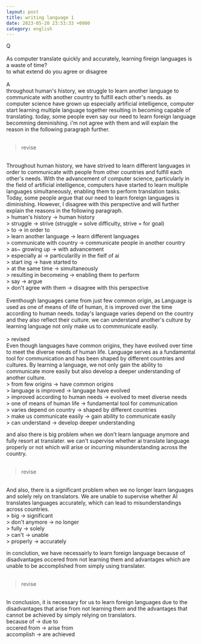 ```yaml
---
layout: post
title: writing language 1
date: 2023-05-20 23:53:33 +0900
category: english
---
```

Q
<br/>
<br/>
As computer translate quickly and accurately, learning fireign languages is a waste of time?
<br/>
to what extend do you agree or disagree
<br/>
<br/>
A
<br/>
throughout human's history, we struggle to learn another language to communicate with another country to fulfill each other's needs. as computer science have grown up especially artificial intelligence, computer start learning multiple language together resulting in becoming capable of translating. today, some people even say our need to learn foreign language becomming deminishing. i'm not agree with them and will explain the reason in the following paragraph further.
<br/>
<br/>
> revise

<br/>
Throughout human history, we have strived to learn different languages in order to communicate with people from other countries and fulfill each other's needs. With the advancement of computer science, particularly in the field of artificial intelligence, computers have started to learn multiple languages simultaneously, enabling them to perform translation tasks. Today, some people argue that our need to learn foreign languages is diminishing. However, I disagree with this perspective and will further explain the reasons in the following paragraph.
<br/>
> human's history -> human history
<br/>
> struggle -> strive (struggle = solve difficulty, strive = for goal)
<br/>
> to -> in order to
<br/>
> learn another language -> learn different languages
<br/>
> communicate with country -> communicate people in another country
<br/>
> as~ growing up -> with advancement
<br/>
> especially ai -> particularilly in the fielf of ai
<br/>
> start ing -> have started to
<br/>
> at the same time -> simultaneously
<br/>
> resulting in becomeing -> enabling them to perform
<br/>
> say -> argue
<br/>
> don't agree with them -> disagree with this perspective
<br/>

<br/>
Eventhough languages came from just few common origin, as Language is used as one of means of life of human, it is improved over the time according to human needs. today's language varies depend on the country and they also reflect their culture. we can understand another's culture by learning language not only make us to commmunicate easily.
<br/>
<br/>
> revised

<br/>
Even though languages have common origins, they have evolved over time to meet the diverse needs of human life. Language serves as a fundamental tool for communication and has been shaped by different countries and cultures. By learning a language, we not only gain the ability to communicate more easily but also develop a deeper understanding of another culture.
<br/>
> from few origins -> have common origins
<br/>
> language is improved -> language have evolved
<br/>
> improved according to human needs -> evolved to meet diverse needs
<br/>
> one of means of human life -> fundamental tool for communication
<br/>
> varies depend on country -> shaped by different countries
<br/>
> make us communicate easily -> gain ability to communicate easily
<br/>
> can understand -> develop deeper understanding

<br/>

and also there is big problem when we don't learn language anymore and fully resort at translater. we can't supervise whether ai translate language properly or not which will arise or incurring misunderstanding across the country.
<br/>
<br/>
> revise

<br/>
And also, there is a significant problem when we no longer learn languages and solely rely on translators. We are unable to supervise whether AI translates languages accurately, which can lead to misunderstandings across countries.
<br/>
> big -> significant
<br/>
> don't anymore -> no longer
<br/>
> fully -> solely
<br/>
> can't -> unable
<br/>
> properly -> accurately
<br/>

in conclution, we have necessairly to learn foreign language because of disadvantages occered from not learning them and advantages which are unable to be accomplished from simply using translater.
<br/>
<br/>
> revise

<br/>
In conclusion, it is necessary for us to learn foreign languages due to the disadvantages that arise from not learning them and the advantages that cannot be achieved by simply relying on translators.
<br/>
because of -> due to
<br/>
occered from -> arise from
<br/>
accomplish -> are achieved